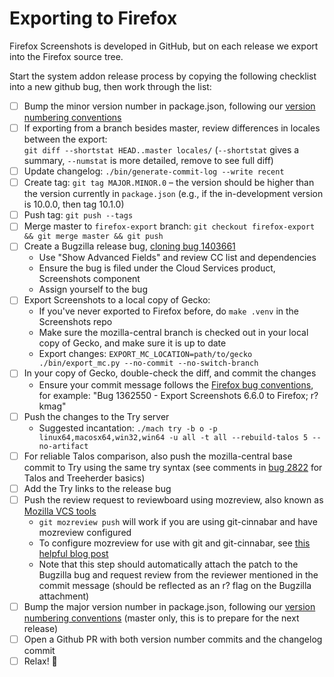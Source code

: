 # Exporting to Firefox

Firefox Screenshots is developed in GitHub, but on each release we export into the Firefox
source tree.

Start the system addon release process by copying the following checklist into a new github bug, then work through the list:

- [ ] Bump the minor version number in package.json, following our [version numbering conventions](https://github.com/mozilla-services/screenshots/issues/2647)
- [ ] If exporting from a branch besides master, review differences in locales between the export: <br> `git diff --shortstat HEAD..master locales/` (`--shortstat` gives a summary, `--numstat` is more detailed, remove to see full diff)
- [ ] Update changelog: `./bin/generate-commit-log --write recent`
- [ ] Create tag: `git tag MAJOR.MINOR.0` – the version should be higher than the version currently in `package.json` (e.g., if the in-development version is 10.0.0, then tag 10.1.0)
- [ ] Push tag: `git push --tags`
- [ ] Merge master to `firefox-export` branch: `git checkout firefox-export && git merge master && git push`
- [ ] Create a Bugzilla release bug, [cloning bug 1403661](https://bugzilla.mozilla.org/enter_bug.cgi?format=__default__&product=Firefox&cloned_bug_id=1403661)
  - Use "Show Advanced Fields" and review CC list and dependencies
  - Ensure the bug is filed under the Cloud Services product, Screenshots component
  - Assign yourself to the bug
- [ ] Export Screenshots to a local copy of Gecko:
  - If you've never exported to Firefox before, do `make .venv` in the Screenshots repo
  - Make sure the mozilla-central branch is checked out in your local copy of Gecko, and make sure it is up to date
  - Export changes: `EXPORT_MC_LOCATION=path/to/gecko ./bin/export_mc.py --no-commit --no-switch-branch`
- [ ] In your copy of Gecko, double-check the diff, and commit the changes
  - Ensure your commit message follows the [Firefox bug conventions](https://mdn.io/Committing_Rules_and_Responsibilities), for example: "Bug 1362550 - Export Screenshots 6.6.0 to Firefox; r?kmag"
- [ ] Push the changes to the Try server
  - Suggested incantation: `./mach try -b o -p linux64,macosx64,win32,win64 -u all -t all --rebuild-talos 5 --no-artifact`
- [ ] For reliable Talos comparison, also push the mozilla-central base commit to Try using the same try syntax (see comments in [bug 2822](https://github.com/mozilla-services/screenshots/issues/2822) for Talos and Treeherder basics)
- [ ] Add the Try links to the release bug
- [ ] Push the review request to reviewboard using mozreview, also known as [Mozilla VCS tools](https://mozilla-version-control-tools.readthedocs.io/en/latest/)
  - `git mozreview push` will work if you are using git-cinnabar and have mozreview configured
  - To configure mozreview for use with git and git-cinnabar, see [this helpful blog post](https://sny.no/2016/03/geckogit)
  - Note that this step should automatically attach the patch to the Bugzilla bug and request review from the reviewer mentioned in the commit message (should be reflected as an r? flag on the Bugzilla attachment)
- [ ] Bump the major version number in package.json, following our [version numbering conventions](https://github.com/mozilla-services/screenshots/issues/2647) (master only, this is to prepare for the next release)
- [ ] Open a Github PR with both version number commits and the changelog commit
- [ ] Relax! :beers:
